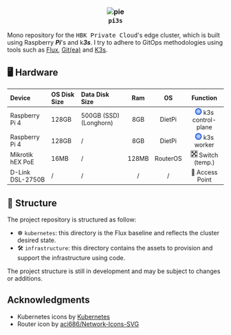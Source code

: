 <h3 align="center">
    <img src="https://i.ibb.co/HLjFmxb1/pie.png" alt="pie" border="0"><br/>
    <code>pi3s</code>
</h3>

Mono repository for the <kbd>HBK Private Cloud</kbd>'s edge cluster, which is built using Raspberry <i><b>Pi</b></i>'s and k<i><b>3s</b></i>. I try to adhere to GitOps methodologies using tools such as [Flux](https://fluxcd.io/), [Git(ea)](https://about.gitea.com/) and [K3s](https://k3s.io/).

## 🖥️ Hardware

| Device | OS Disk Size | Data Disk Size | Ram | OS | Function |
|:-------|:-------------|:---------------|:---:|:--:|:--------:|
| Raspberry Pi 4 | 128GB | 500GB (SSD) (Longhorn) | 8GB | DietPi | <img src="https://raw.githubusercontent.com/kubernetes/kubernetes/refs/heads/master/logo/logo.png" width="16" height="16"> k3s control-plane |
| Raspberry Pi 4 | 128GB | / | 8GB | DietPi | <img src="https://raw.githubusercontent.com/kubernetes/kubernetes/refs/heads/master/logo/logo.png" width="16" height="16"> k3s worker |
| Mikrotik hEX PoE | 16MB | / | 128MB | RouterOS | <img src="https://raw.githubusercontent.com/aci686/Network-Icons-SVG/refs/heads/master/generic-router-square-mono.svg" width="16" height="16"> Switch (temp.) |
| D-Link DSL-2750B | / | / | / | / | 🛜 Access Point |

## 📁 Structure

The project repository is structured as follow:

- ☸️ `kubernetes`: this directory is the Flux baseline and reflects the cluster desired state.
- 🛠️ `infrastructure`: this directory contains the assets to provision and support the infrastructure using code.

The project structure is still in development and may be subject to changes or additions.

## Acknowledgments

- Kubernetes icons by [Kubernetes](https://github.com/kubernetes)
- Router icon by [aci686/Network-Icons-SVG](https://github.com/aci686/Network-Icons-SVG)
